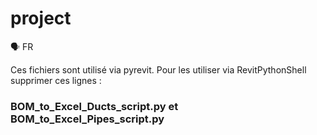 # project

🗣️ FR

Ces fichiers sont utilisé via pyrevit. Pour les utiliser via RevitPythonShell supprimer ces lignes :


### BOM_to_Excel_Ducts_script.py et BOM_to_Excel_Pipes_script.py
